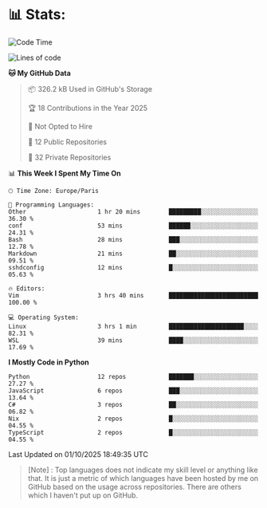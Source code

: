 

<h1>📊 Stats:</h1>

<!--START_SECTION:waka-->
![Code Time](http://img.shields.io/badge/Code%20Time-953%20hrs%2043%20mins-blue)

![Lines of code](https://img.shields.io/badge/From%20Hello%20World%20I%27ve%20Written-6.8%20million%20lines%20of%20code-blue)

**🐱 My GitHub Data** 

> 📦 326.2 kB Used in GitHub's Storage 
 > 
> 🏆 18 Contributions in the Year 2025
 > 
> 🚫 Not Opted to Hire
 > 
> 📜 12 Public Repositories 
 > 
> 🔑 32 Private Repositories 
 > 
📊 **This Week I Spent My Time On** 

```text
🕑︎ Time Zone: Europe/Paris

💬 Programming Languages: 
Other                    1 hr 20 mins        █████████░░░░░░░░░░░░░░░░   36.30 % 
conf                     53 mins             ██████░░░░░░░░░░░░░░░░░░░   24.31 % 
Bash                     28 mins             ███░░░░░░░░░░░░░░░░░░░░░░   12.78 % 
Markdown                 21 mins             ██░░░░░░░░░░░░░░░░░░░░░░░   09.51 % 
sshdconfig               12 mins             █░░░░░░░░░░░░░░░░░░░░░░░░   05.63 % 

🔥 Editors: 
Vim                      3 hrs 40 mins       █████████████████████████   100.00 % 

💻 Operating System: 
Linux                    3 hrs 1 min         █████████████████████░░░░   82.31 % 
WSL                      39 mins             ████░░░░░░░░░░░░░░░░░░░░░   17.69 % 
```

**I Mostly Code in Python** 

```text
Python                   12 repos            ███████░░░░░░░░░░░░░░░░░░   27.27 % 
JavaScript               6 repos             ███░░░░░░░░░░░░░░░░░░░░░░   13.64 % 
C#                       3 repos             ██░░░░░░░░░░░░░░░░░░░░░░░   06.82 % 
Nix                      2 repos             █░░░░░░░░░░░░░░░░░░░░░░░░   04.55 % 
TypeScript               2 repos             █░░░░░░░░░░░░░░░░░░░░░░░░   04.55 % 
```




 Last Updated on 01/10/2025 18:49:35 UTC
<!--END_SECTION:waka-->

 > [Note] : Top languages does not indicate my skill level or anything like that. It is just a metric of which languages have been hosted by me on GitHub based on the usage across repositories. There are others which I haven't put up on GitHub.</span>
